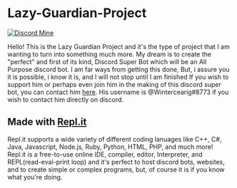 # Lazy-Guardian-Project
[![Discord Mine](https://img.shields.io/discord/573954110454366214?label=chat&logo=discord&logoColor=white)](https://discord.gg/x4qGz3D)

Hello! This is the Lazy Guardian Project and it's the type of project that I am wanting to turn into something much more. My dream is to create the "perfect" and first of its kind, Discord Super Bot which will be an All Purpose discord bot. I am far ways from getting this done, But, i assure you it is possible, i know it is, and I will not stop until I am finished If you wish to support him or perhaps even join him in the making of this discord super bot, you can contact him [here](https://discord.io/TheLoungingArea "The Lounge"). His username is @Wintercearig#8773 if you wish to contact him directly on discord.

## Made with [Repl.it](https://repl.it.com/ "A super powerful tool!")
Repl.it supports a wide variety of different coding lanuages like C++, C#, Java, Javascript, Node.js, Ruby, Python, HTML, PHP, and much more!
Repl.it is a free-to-use online IDE, compiler, editor, Interpreter, and REPL(read-eval-print loop) and it's perfect to host discord bots, websites, and to create simple or complex programs, but, of course it is if you know what you're doing.
